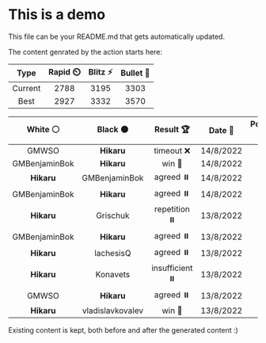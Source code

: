 # This is a demo

This file can be your README.md that gets automatically updated.

The content genrated by the action starts here:

<!--START_SECTION:chessStats-->
<!-- Automatically generated with https://github.com/Balastrong/chess-stats-action -->

| Type | Rapid ⏲️ | Blitz ⚡ | Bullet 🔫 |
|:---:|:---:|:---:|:---:|
| Current | 2788 | 3195 | 3303 |
| Best | 2927 | 3332 | 3570 |

| White ⚪ | Black ⚫ | Result 🏆 | Date 📅 | Position 🗺️ | Type 🕕 |
|:---:|:---:|:---:|:---:|:---:|:---:|
| GMWSO | **Hikaru** | timeout ❌ | 14/8/2022 | <a href="http://www.ee.unb.ca/cgi-bin/tervo/fen.pl?select=6r1/3k4/8/5P1K/4R3/8/8/8 b - -">Link</a> | Rapid |
| GMBenjaminBok | **Hikaru** | win 🥇 | 14/8/2022 | <a href="http://www.ee.unb.ca/cgi-bin/tervo/fen.pl?select=5k2/1p1Q2p1/2q4p/8/5p2/8/5PK1/8 w - -">Link</a> | Bullet |
| **Hikaru** | GMBenjaminBok | agreed ⏸️ | 14/8/2022 | <a href="http://www.ee.unb.ca/cgi-bin/tervo/fen.pl?select=R7/6pk/7p/1r5P/6K1/8/8/8 b - -">Link</a> | Blitz |
| GMBenjaminBok | **Hikaru** | agreed ⏸️ | 14/8/2022 | <a href="http://www.ee.unb.ca/cgi-bin/tervo/fen.pl?select=B4k2/5p1p/4p1p1/8/3P1P2/b2KP1P1/7P/8 b - -">Link</a> | Rapid |
| **Hikaru** | Grischuk | repetition ⏸️ | 13/8/2022 | <a href="http://www.ee.unb.ca/cgi-bin/tervo/fen.pl?select=8/8/3k4/5p1p/3K1P1P/8/8/8 w - -">Link</a> | Rapid |
| GMBenjaminBok | **Hikaru** | agreed ⏸️ | 13/8/2022 | <a href="http://www.ee.unb.ca/cgi-bin/tervo/fen.pl?select=r2qn1k1/1pp1rpp1/7p/p2Pp3/P3P3/2R2B1P/1PQ2PP1/2R3K1 w - -">Link</a> | Rapid |
| **Hikaru** | lachesisQ | agreed ⏸️ | 13/8/2022 | <a href="http://www.ee.unb.ca/cgi-bin/tervo/fen.pl?select=rnb1kb1r/ppp1qppp/3p1n2/8/5N2/8/PPPPQPPP/RNB1KB1R w KQkq -">Link</a> | Rapid |
| **Hikaru** | Konavets | insufficient ⏸️ | 13/8/2022 | <a href="http://www.ee.unb.ca/cgi-bin/tervo/fen.pl?select=8/8/8/8/3k2N1/8/5K2/8 b - -">Link</a> | Rapid |
| GMWSO | **Hikaru** | agreed ⏸️ | 13/8/2022 | <a href="http://www.ee.unb.ca/cgi-bin/tervo/fen.pl?select=r1bqk2r/1pp2ppp/p1np1n2/2b1p3/2B1P3/2PP1N2/PP3PPP/RNBQ1RK1 w kq -">Link</a> | Rapid |
| **Hikaru** | vladislavkovalev | win 🥇 | 13/8/2022 | <a href="http://www.ee.unb.ca/cgi-bin/tervo/fen.pl?select=8/8/8/3B2k1/P5R1/2K2PP1/5r2/5b2 b - -">Link</a> | Rapid |

<!--END_SECTION:chessStats-->

Existing content is kept, both before and after the generated content :)
